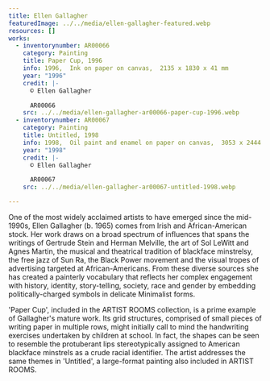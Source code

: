 ```yaml
---
title: Ellen Gallagher
featuredImage: ../../media/ellen-gallagher-featured.webp
resources: []
works:
  - inventorynumber: AR00066
    category: Painting
    title: Paper Cup, 1996
    info: 1996,  Ink on paper on canvas,  2135 x 1830 x 41 mm
    year: "1996"
    credit: |-
      © Ellen Gallagher

      AR00066
    src: ../../media/ellen-gallagher-ar00066-paper-cup-1996.webp
  - inventorynumber: AR00067
    category: Painting
    title: Untitled, 1998
    info: 1998,  Oil paint and enamel on paper on canvas,  3053 x 2444 x 38 mm
    year: "1998"
    credit: |-
      © Ellen Gallagher

      AR00067
    src: ../../media/ellen-gallagher-ar00067-untitled-1998.webp

---
```


One of the most widely acclaimed artists to have emerged since the mid-1990s, Ellen Gallagher (b. 1965) comes from Irish and African-American stock. Her work draws on a broad spectrum of influences that spans the writings of Gertrude Stein and Herman Melville, the art of Sol LeWitt and Agnes Martin, the musical and theatrical tradition of blackface minstrelsy, the free jazz of Sun Ra, the Black Power movement and the visual tropes of advertising targeted at African-Americans. From these diverse sources she has created a painterly vocabulary that reflects her complex engagement with history, identity, story-telling, society, race and gender by embedding politically-charged symbols in delicate Minimalist forms.

'Paper Cup', included in the ARTIST ROOMS collection, is a prime example of Gallagher's mature work. Its grid structures, comprised of small pieces of writing paper in multiple rows, might initially call to mind the handwriting exercises undertaken by children at school. In fact, the shapes can be seen to resemble the protuberant lips stereotypically assigned to American blackface minstrels as a crude racial identifier. The artist addresses the same themes in 'Untitled', a large-format painting also included in ARTIST ROOMS.